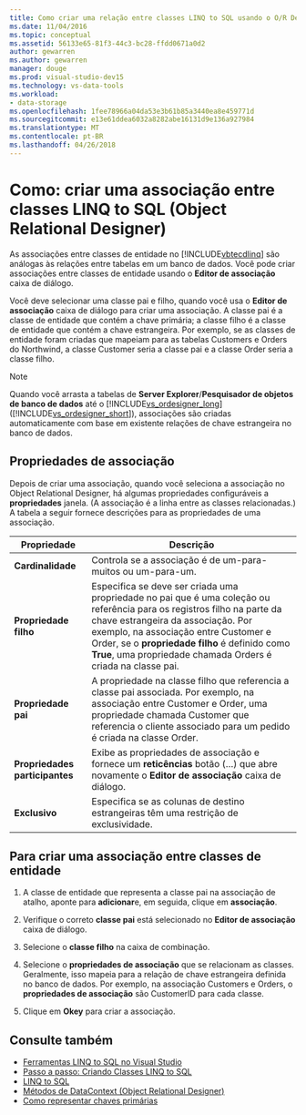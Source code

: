 ```yaml
---
title: Como criar uma relação entre classes LINQ to SQL usando o O/R Designer
ms.date: 11/04/2016
ms.topic: conceptual
ms.assetid: 56133e65-81f3-44c3-bc28-ffdd0671a0d2
author: gewarren
ms.author: gewarren
manager: douge
ms.prod: visual-studio-dev15
ms.technology: vs-data-tools
ms.workload:
- data-storage
ms.openlocfilehash: 1fee78966a04da53e3b61b85a3440ea8e459771d
ms.sourcegitcommit: e13e61ddea6032a8282abe16131d9e136a927984
ms.translationtype: MT
ms.contentlocale: pt-BR
ms.lasthandoff: 04/26/2018
---
```

# <a name="how-to-create-an-association-between-linq-to-sql-classes-or-designer"></a>Como: criar uma associação entre classes LINQ to SQL (Object Relational Designer)
As associações entre classes de entidade no [!INCLUDE[vbtecdlinq](../data-tools/includes/vbtecdlinq_md.md)] são análogas às relações entre tabelas em um banco de dados. Você pode criar associações entre classes de entidade usando o **Editor de associação** caixa de diálogo.

Você deve selecionar uma classe pai e filho, quando você usa o **Editor de associação** caixa de diálogo para criar uma associação. A classe pai é a classe de entidade que contém a chave primária; a classe filho é a classe de entidade que contém a chave estrangeira. Por exemplo, se as classes de entidade foram criadas que mapeiam para as tabelas Customers e Orders do Northwind, a classe Customer seria a classe pai e a classe Order seria a classe filho.

> [!NOTE]
>  Quando você arrasta a tabelas de **Server Explorer**/**Pesquisador de objetos de banco de dados** até o [!INCLUDE[vs_ordesigner_long](../data-tools/includes/vs_ordesigner_long_md.md)] ([!INCLUDE[vs_ordesigner_short](../data-tools/includes/vs_ordesigner_short_md.md)]), associações são criadas automaticamente com base em existente relações de chave estrangeira no banco de dados.

## <a name="association-properties"></a>Propriedades de associação
Depois de criar uma associação, quando você seleciona a associação no Object Relational Designer, há algumas propriedades configuráveis a **propriedades** janela. (A associação é a linha entre as classes relacionadas.) A tabela a seguir fornece descrições para as propriedades de uma associação.

|Propriedade|Descrição|
|--------------|-----------------|
|**Cardinalidade**|Controla se a associação é de um-para-muitos ou um-para-um.|
|**Propriedade filho**|Especifica se deve ser criada uma propriedade no pai que é uma coleção ou referência para os registros filho na parte da chave estrangeira da associação. Por exemplo, na associação entre Customer e Order, se o **propriedade filho** é definido como **True**, uma propriedade chamada Orders é criada na classe pai.|
|**Propriedade pai**|A propriedade na classe filho que referencia a classe pai associada. Por exemplo, na associação entre Customer e Order, uma propriedade chamada Customer que referencia o cliente associado para um pedido é criada na classe Order.|
|**Propriedades participantes**|Exibe as propriedades de associação e fornece um **reticências** botão (…) que abre novamente o **Editor de associação** caixa de diálogo.|
|**Exclusivo**|Especifica se as colunas de destino estrangeiras têm uma restrição de exclusividade.|

## <a name="to-create-an-association-between-entity-classes"></a>Para criar uma associação entre classes de entidade

1.  A classe de entidade que representa a classe pai na associação de atalho, aponte para **adicionar**e, em seguida, clique em **associação**.

2.  Verifique o correto **classe pai** está selecionado no **Editor de associação** caixa de diálogo.

3.  Selecione o **classe filho** na caixa de combinação.

4.  Selecione o **propriedades de associação** que se relacionam as classes. Geralmente, isso mapeia para a relação de chave estrangeira definida no banco de dados. Por exemplo, na associação Customers e Orders, o **propriedades de associação** são CustomerID para cada classe.

5.  Clique em **Okey** para criar a associação.

## <a name="see-also"></a>Consulte também

- [Ferramentas LINQ to SQL no Visual Studio](../data-tools/linq-to-sql-tools-in-visual-studio2.md)
- [Passo a passo: Criando Classes LINQ to SQL](how-to-create-linq-to-sql-classes-mapped-to-tables-and-views-o-r-designer.md)
- [LINQ to SQL](/dotnet/framework/data/adonet/sql/linq/index)
- [Métodos de DataContext (Object Relational Designer)](../data-tools/datacontext-methods-o-r-designer.md)
- [Como representar chaves primárias](/dotnet/framework/data/adonet/sql/linq/how-to-represent-primary-keys)